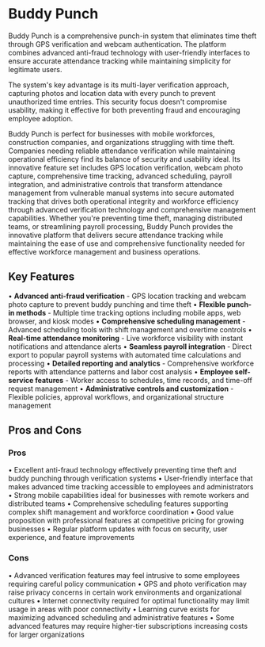 # Buddy Punch

Buddy Punch is a comprehensive punch-in system that eliminates time theft through GPS verification and webcam authentication. The platform combines advanced anti-fraud technology with user-friendly interfaces to ensure accurate attendance tracking while maintaining simplicity for legitimate users.

The system's key advantage is its multi-layer verification approach, capturing photos and location data with every punch to prevent unauthorized time entries. This security focus doesn't compromise usability, making it effective for both preventing fraud and encouraging employee adoption.

Buddy Punch is perfect for businesses with mobile workforces, construction companies, and organizations struggling with time theft. Companies needing reliable attendance verification while maintaining operational efficiency find its balance of security and usability ideal. Its innovative feature set includes GPS location verification, webcam photo capture, comprehensive time tracking, advanced scheduling, payroll integration, and administrative controls that transform attendance management from vulnerable manual systems into secure automated tracking that drives both operational integrity and workforce efficiency through advanced verification technology and comprehensive management capabilities. Whether you're preventing time theft, managing distributed teams, or streamlining payroll processing, Buddy Punch provides the innovative platform that delivers secure attendance tracking while maintaining the ease of use and comprehensive functionality needed for effective workforce management and business operations.

## Key Features

• **Advanced anti-fraud verification** - GPS location tracking and webcam photo capture to prevent buddy punching and time theft
• **Flexible punch-in methods** - Multiple time tracking options including mobile apps, web browser, and kiosk modes
• **Comprehensive scheduling management** - Advanced scheduling tools with shift management and overtime controls
• **Real-time attendance monitoring** - Live workforce visibility with instant notifications and attendance alerts
• **Seamless payroll integration** - Direct export to popular payroll systems with automated time calculations and processing
• **Detailed reporting and analytics** - Comprehensive workforce reports with attendance patterns and labor cost analysis
• **Employee self-service features** - Worker access to schedules, time records, and time-off request management
• **Administrative controls and customization** - Flexible policies, approval workflows, and organizational structure management

## Pros and Cons

### Pros
• Excellent anti-fraud technology effectively preventing time theft and buddy punching through verification systems
• User-friendly interface that makes advanced time tracking accessible to employees and administrators
• Strong mobile capabilities ideal for businesses with remote workers and distributed teams
• Comprehensive scheduling features supporting complex shift management and workforce coordination
• Good value proposition with professional features at competitive pricing for growing businesses
• Regular platform updates with focus on security, user experience, and feature improvements

### Cons
• Advanced verification features may feel intrusive to some employees requiring careful policy communication
• GPS and photo verification may raise privacy concerns in certain work environments and organizational cultures
• Internet connectivity required for optimal functionality may limit usage in areas with poor connectivity
• Learning curve exists for maximizing advanced scheduling and administrative features
• Some advanced features may require higher-tier subscriptions increasing costs for larger organizations